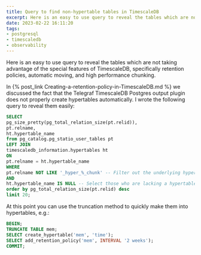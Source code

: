 ```yaml
---
title: Query to find non-hypertable tables in TimescaleDB
excerpt: Here is an easy to use query to reveal the tables which are not taking advantage of the special features of TimescaleDB, specifically retention policies, automatic moving, and high performance chunking.
date: 2023-02-22 16:11:20
tags:
- postgresql
- timescaledb
- observability
---
```


Here is an easy to use query to reveal the tables which are not taking advantage of the special features of TimescaleDB, specifically retention policies, automatic moving, and high performance chunking.

In {% post_link Creating-a-retention-policy-in-TimescaleDB.md %} we discussed the fact that the Telegraf TimescaleDB Postgres output plugin does not properly create hypertables automatically. I wrote the following query to reveal them easily:

```SQL
SELECT
pg_size_pretty(pg_total_relation_size(pt.relid)),
pt.relname,
ht.hypertable_name
from pg_catalog.pg_statio_user_tables pt
LEFT JOIN
timescaledb_information.hypertables ht
ON
pt.relname = ht.hypertable_name
WHERE
pt.relname NOT LIKE '_hyper_%_chunk' -- Filter out the underlying hypertable chunks --
AND
ht.hypertable_name IS NULL -- Select those who are lacking a hypertable so we know what we need to create--
order by pg_total_relation_size(pt.relid) desc
limit 20;
```

At this point you can use the truncation method to quickly make them into hypertables, e.g.:

```SQL
BEGIN;
TRUNCATE TABLE mem;
SELECT create_hypertable('mem', 'time');
SELECT add_retention_policy('mem', INTERVAL '2 weeks');
COMMIT;
```
